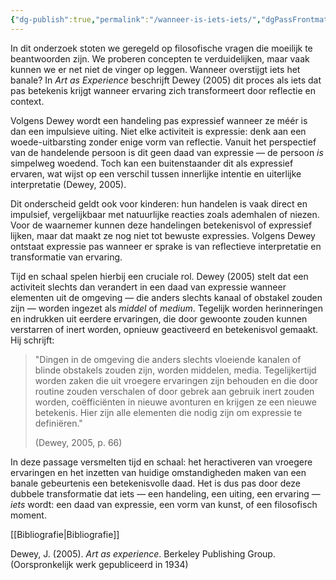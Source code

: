 ```yaml
---
{"dg-publish":true,"permalink":"/wanneer-is-iets-iets/","dgPassFrontmatter":true}
---
```




In dit onderzoek stoten we geregeld op filosofische vragen die moeilijk te beantwoorden zijn. We proberen concepten te verduidelijken, maar vaak kunnen we er net niet de vinger op leggen. Wanneer overstijgt iets het banale? In _Art as Experience_ beschrijft Dewey (2005) dit proces als iets dat pas betekenis krijgt wanneer ervaring zich transformeert door reflectie en context.

Volgens Dewey wordt een handeling pas expressief wanneer ze méér is dan een impulsieve uiting. Niet elke activiteit is expressie: denk aan een woede-uitbarsting zonder enige vorm van reflectie. Vanuit het perspectief van de handelende persoon is dit geen daad van expressie — de persoon _is_ simpelweg woedend. Toch kan een buitenstaander dit als expressief ervaren, wat wijst op een verschil tussen innerlijke intentie en uiterlijke interpretatie (Dewey, 2005).

Dit onderscheid geldt ook voor kinderen: hun handelen is vaak direct en impulsief, vergelijkbaar met natuurlijke reacties zoals ademhalen of niezen. Voor de waarnemer kunnen deze handelingen betekenisvol of expressief lijken, maar dat maakt ze nog niet tot bewuste expressies. Volgens Dewey ontstaat expressie pas wanneer er sprake is van reflectieve interpretatie en transformatie van ervaring.

Tijd en schaal spelen hierbij een cruciale rol. Dewey (2005) stelt dat een activiteit slechts dan verandert in een daad van expressie wanneer elementen uit de omgeving — die anders slechts kanaal of obstakel zouden zijn — worden ingezet als _middel_ of _medium_. Tegelijk worden herinneringen en indrukken uit eerdere ervaringen, die door gewoonte zouden kunnen verstarren of inert worden, opnieuw geactiveerd en betekenisvol gemaakt. Hij schrijft:

> "Dingen in de omgeving die anders slechts vloeiende kanalen of blinde obstakels zouden zijn, worden middelen, media. Tegelijkertijd worden zaken die uit vroegere ervaringen zijn behouden en die door routine zouden verschalen of door gebrek aan gebruik inert zouden worden, coëfficiënten in nieuwe avonturen en krijgen ze een nieuwe betekenis. Hier zijn alle elementen die nodig zijn om expressie te definiëren."
> 
> (Dewey, 2005, p. 66)

In deze passage versmelten tijd en schaal: het heractiveren van vroegere ervaringen en het inzetten van huidige omstandigheden maken van een banale gebeurtenis een betekenisvolle daad. Het is dus pas door deze dubbele transformatie dat iets — een handeling, een uiting, een ervaring — _iets_ wordt: een daad van expressie, een vorm van kunst, of een filosofisch moment.

[[Bibliografie\|Bibliografie]]

Dewey, J. (2005). _Art as experience_. Berkeley Publishing Group. (Oorspronkelijk werk gepubliceerd in 1934)